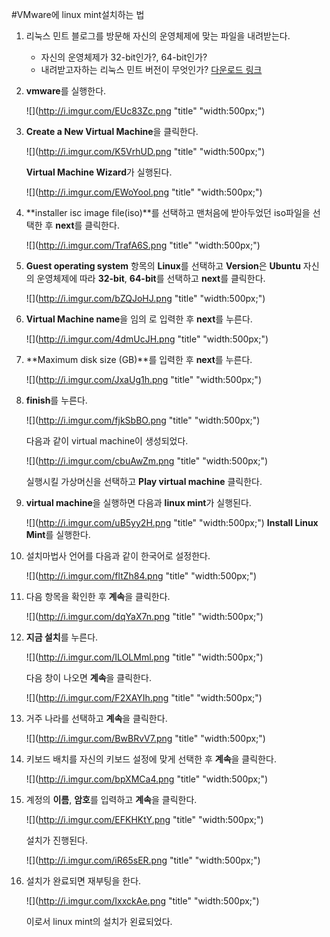 #VMware에 linux mint설치하는 법

1. 리눅스 민트 블로그를 방문해 자신의 운영체제에 맞는 파일을 내려받는다.
	* 자신의 운영체제가 32-bit인가?, 64-bit인가?
	* 내려받고자하는 리눅스 민트 버전이 무엇인가?
	[다운로드 링크](https://linuxmint.com/)

2. **vmware**를 실행한다.

	![](http://i.imgur.com/EUc83Zc.png "title" "width:500px;")
    
3. **Create a New Virtual Machine**을 클릭한다.

	![](http://i.imgur.com/K5VrhUD.png "title" "width:500px;")
    
    **Virtual Machine Wizard**가 실행된다.
    
    ![](http://i.imgur.com/EWoYool.png "title" "width:500px;")

4. **installer isc image file(iso)**를 선택하고 맨처음에 받아두었던 iso파일을 선택한 후 **next**를 클릭한다.

	![](http://i.imgur.com/TrafA6S.png "title" "width:500px;")

5. **Guest operating system** 항목의 **Linux**를 선택하고 **Version**은 **Ubuntu** 자신의 운영체제에 따라 **32-bit**, **64-bit**를 선택하고 **next**를 클릭한다.

	![](http://i.imgur.com/bZQJoHJ.png "title" "width:500px;")
    
6. **Virtual Machine name**을 임의 로 입력한 후 **next**를 누른다.

	![](http://i.imgur.com/4dmUcJH.png "title" "width:500px;")
    
7. **Maximum disk size (GB)**를 입력한 후 **next**를 누른다.

	![](http://i.imgur.com/JxaUg1h.png "title" "width:500px;")
    
8. **finish**를 누른다.

	![](http://i.imgur.com/fjkSbBO.png "title" "width:500px;")
    
    다음과 같이 virtual machine이 생성되었다.
    
    ![](http://i.imgur.com/cbuAwZm.png "title" "width:500px;")
    
    실행시킬 가상머신을 선택하고 **Play virtual machine** 클릭한다.
    
9. **virtual machine**을 실행하면 다음과 **linux mint**가 실행된다.

	![](http://i.imgur.com/uB5yy2H.png "title" "width:500px;")
    **Install Linux Mint**를 실행한다.
    
10. 설치마법사 언어를 다음과 같이 한국어로 설정한다.

	![](http://i.imgur.com/fltZh84.png "title" "width:500px;")
    
11. 다음 항목을 확인한 후 **계속**을 클릭한다.

	![](http://i.imgur.com/dqYaX7n.png "title" "width:500px;")
    
12. **지금 설치**를 누른다.

	![](http://i.imgur.com/ILOLMml.png "title" "width:500px;")
    
    다음 창이 나오면 **계속**을 클릭한다.
    
    ![](http://i.imgur.com/F2XAYIh.png "title" "width:500px;")
    
13. 거주 나라를 선택하고 **계속**을 클릭한다.

	![](http://i.imgur.com/BwBRvV7.png "title" "width:500px;")
    
14. 키보드 배치를 자신의 키보드 설정에 맞게 선택한 후 **계속**을 클릭한다.

	![](http://i.imgur.com/bpXMCa4.png "title" "width:500px;")
    
15. 계정의 **이름**, **암호**를 입력하고 **계속**을 클릭한다.

	![](http://i.imgur.com/EFKHKtY.png "title" "width:500px;")
    
    설치가 진행된다.
    
    ![](http://i.imgur.com/iR65sER.png "title" "width:500px;")
    
16. 설치가 완료되면 재부팅을 한다.

	![](http://i.imgur.com/IxxckAe.png "title" "width:500px;") 
    
    이로서 linux mint의 설치가 왼료되었다.